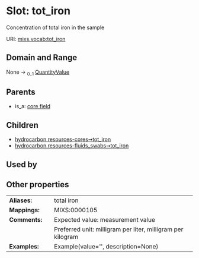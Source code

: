 
# Slot: tot_iron


Concentration of total iron in the sample

URI: [mixs.vocab:tot_iron](https://w3id.org/mixs/vocab/tot_iron)


## Domain and Range

None &#8594;  <sub>0..1</sub> [QuantityValue](QuantityValue.md)

## Parents

 *  is_a: [core field](core_field.md)

## Children

 *  [hydrocarbon resources-cores➞tot_iron](hydrocarbon_resources_cores_tot_iron.md)
 *  [hydrocarbon resources-fluids_swabs➞tot_iron](hydrocarbon_resources_fluids_swabs_tot_iron.md)

## Used by


## Other properties

|  |  |  |
| --- | --- | --- |
| **Aliases:** | | total iron |
| **Mappings:** | | MIXS:0000105 |
| **Comments:** | | Expected value: measurement value |
|  | | Preferred unit: milligram per liter, milligram per kilogram |
| **Examples:** | | Example(value='', description=None) |

